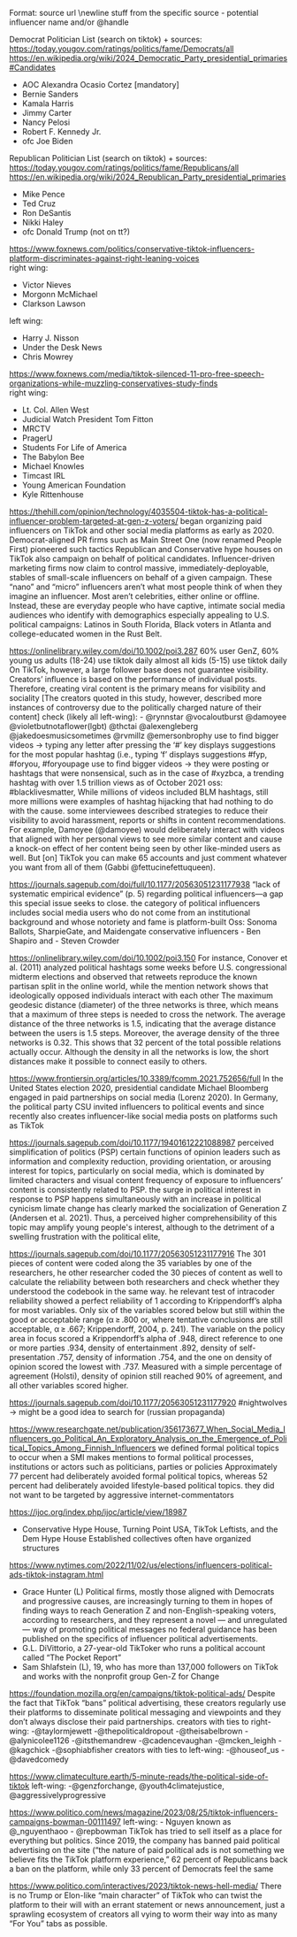 Format: source url \newline stuff from the specific source
	- potential influencer name and/or @handle



Democrat Politician List (search on tiktok) + sources:
https://today.yougov.com/ratings/politics/fame/Democrats/all
https://en.wikipedia.org/wiki/2024_Democratic_Party_presidential_primaries#Candidates
- AOC Alexandra Ocasio Cortez [mandatory]
- Bernie Sanders
- Kamala Harris
- Jimmy Carter
- Nancy Pelosi
- Robert F. Kennedy Jr.
- ofc Joe Biden


Republican Politician List (search on tiktok) + sources:
https://today.yougov.com/ratings/politics/fame/Republicans/all
https://en.wikipedia.org/wiki/2024_Republican_Party_presidential_primaries
- Mike Pence
- Ted Cruz
- Ron DeSantis
- Nikki Haley
- ofc Donald Trump (not on tt?)


https://www.foxnews.com/politics/conservative-tiktok-influencers-platform-discriminates-against-right-leaning-voices \
right wing:
 - Victor Nieves
 - Morgonn McMichael
 - Clarkson Lawson

left wing:
 - Harry J. Nisson
 - Under the Desk News
 - Chris Mowrey

https://www.foxnews.com/media/tiktok-silenced-11-pro-free-speech-organizations-while-muzzling-conservatives-study-finds \
right wing:
 - Lt. Col. Allen West
 - Judicial Watch President Tom Fitton
 - MRCTV
 - PragerU
 - Students For Life of America
 - The Babylon Bee
 - Michael Knowles
 - Timcast IRL
 - Young American Foundation
 - Kyle Rittenhouse

https://thehill.com/opinion/technology/4035504-tiktok-has-a-political-influencer-problem-targeted-at-gen-z-voters/
began organizing paid influencers on TikTok and other social media platforms as early as 2020. Democrat-aligned PR firms such as Main Street One (now renamed People First) pioneered such tactics
Republican and Conservative hype houses on TikTok also campaign on behalf of political candidates. 
Influencer-driven marketing firms now claim to control massive, immediately-deployable, stables of small-scale influencers on behalf of a given campaign. These “nano” and “micro” influencers aren’t what most people think of when they imagine an influencer. Most aren’t celebrities, either online or offline. Instead, these are everyday people who have captive, intimate social media audiences who identify with demographics especially appealing to U.S. political campaigns: Latinos in South Florida, Black voters in Atlanta and college-educated women in the Rust Belt. 


https://onlinelibrary.wiley.com/doi/10.1002/poi3.287
60% user GenZ, 60% young us adults (18-24) use tiktok daily
almost all kids (5-15) use tiktok daily
On TikTok, however, a large follower base does not guarantee visibility. Creators’ influence is based on the performance of individual posts. Therefore, creating viral content is the primary means for visibility and sociality
[The creators quoted in this study, however, described more instances of controversy due to the politically charged nature of their content]
check (likely all left-wing): - @rynnstar @vocaloutburst @damoyee @violetbutnotaflower(lgbt) @thctai @alexengleberg @jakedoesmusicsometimes @rvmillz @emersonbrophy
use to find bigger videos -> typing any letter after pressing the ‘#’ key displays suggestions for the most popular hashtag (i.e., typing ‘f’ displays suggestions #fyp, #foryou, #foryoupage
use to find bigger videos -> they were posting or hashtags that were nonsensical, such as in the case of #xyzbca, a trending hashtag with over 1.5 trillion views as of October 2021
oss: #blacklivesmatter, While millions of videos included BLM hashtags, still more millions were examples of hashtag hijacking that had nothing to do with the cause.
some interviewees described strategies to reduce their visibility to avoid harassment, reports or shifts in content recommendations. For example, Damoyee (@damoyee) would deliberately interact with videos that aligned with her personal views to see more similar content and cause a knock-on effect of her content being seen by other like-minded users as well.
But [on] TikTok you can make 65 accounts and just comment whatever you want from all of them (Gabbi @fettucinefettuqueen).

https://journals.sagepub.com/doi/full/10.1177/20563051231177938
“lack of systematic empirical evidence” (p. 5) regarding political influencers—a gap this special issue seeks to close.
the category of political influencers includes social media users who do not come from an institutional background and whose notoriety and fame is platform-built
Oss: Sonoma Ballots, SharpieGate, and Maidengate
conservative influencers - Ben Shapiro and - Steven Crowder

https://onlinelibrary.wiley.com/doi/10.1002/poi3.150
For instance, Conover et al. (2011) analyzed political hashtags some weeks before U.S. congressional midterm elections and observed that retweets reproduce the known partisan split in the online world, while the mention network shows that ideologically opposed individuals interact with each other
The maximum geodesic distance (diameter) of the three networks is three, which means that a maximum of three steps is needed to cross the network. The average distance of the three networks is 1.5, indicating that the average distance between the users is 1.5 steps. Moreover, the average density of the three networks is 0.32. This shows that 32 percent of the total possible relations actually occur. Although the density in all the networks is low, the short distances make it possible to connect easily to others.

https://www.frontiersin.org/articles/10.3389/fcomm.2021.752656/full
In the United States election 2020, presidential candidate Michael Bloomberg engaged in paid partnerships on social media (Lorenz 2020). In Germany, the political party CSU invited influencers to political events and since recently also creates influencer-like social media posts on platforms such as TikTok

https://journals.sagepub.com/doi/10.1177/19401612221088987
perceived simplification of politics (PSP)  certain functions of opinion leaders such as information and complexity reduction, providing orientation, or arousing interest for topics, particularly on social media, which is dominated by limited characters and visual content
frequency of exposure to influencers’ content is consistently related to PSP.
the surge in political interest in response to PSP happens simultaneously with an increase in political cynicism limate change has clearly marked the socialization of Generation Z (Andersen et al. 2021). Thus, a perceived higher comprehensibility of this topic may amplify young people's interest, although to the detriment of a swelling frustration with the political elite,

https://journals.sagepub.com/doi/10.1177/20563051231177916
The 301 pieces of content were coded along the 35 variables by one of the researchers, he other researcher coded the 30 pieces of content as well to calculate the reliability between both researchers and check whether they understood the codebook in the same way. he relevant test of intracoder reliability showed a perfect reliability of 1 according to Krippendorff’s alpha for most variables. Only six of the variables scored below but still within the good or acceptable range (α ≥ .800 or, where tentative conclusions are still acceptable, α ≥ .667; Krippendorff, 2004, p. 241). The variable on the policy area in focus scored a Krippendorff’s alpha of .948, direct reference to one or more parties .934, density of entertainment .892, density of self-presentation .757, density of information .754, and the one on density of opinion scored the lowest with .737. Measured with a simple percentage of agreement (Holsti), density of opinion still reached 90% of agreement, and all other variables scored higher.

https://journals.sagepub.com/doi/10.1177/20563051231177920
#nightwolves -> might be a good idea to search for (russian propaganda)

https://www.researchgate.net/publication/356173677_When_Social_Media_Influencers_go_Political_An_Exploratory_Analysis_on_the_Emergence_of_Political_Topics_Among_Finnish_Influencers
we defined formal political topics to occur when a SMI makes mentions to formal political processes, institutions or actors such as politicians, parties or policies
Approximately 77 percent had deliberately avoided formal political topics, whereas 52 percent had deliberately avoided lifestyle-based political topics. they did not want to be targeted by aggressive internet-commentators

https://ijoc.org/index.php/ijoc/article/view/18987
- Conservative Hype House, Turning Point USA, TikTok Leftists, and the Dem Hype House
Established collectives often have organized structures

https://www.nytimes.com/2022/11/02/us/elections/influencers-political-ads-tiktok-instagram.html
- Grace Hunter (L)
Political firms, mostly those aligned with Democrats and progressive causes, are increasingly turning to them in hopes of finding ways to reach Generation Z and non-English-speaking voters, according to researchers, and they represent a novel — and unregulated — way of promoting political messages
no federal guidance has been published on the specifics of influencer political advertisements. 
- G.L. DiVittorio, a 27-year-old TikToker who runs a political account called “The Pocket Report” 
- Sam Shlafstein (L), 19, who has more than 137,000 followers on TikTok and works with the nonprofit group Gen-Z for Change

https://foundation.mozilla.org/en/campaigns/tiktok-political-ads/
Despite the fact that TikTok “bans” political advertising, these creators regularly use their platforms to disseminate political messaging and viewpoints and they don’t always disclose their paid partnerships.
creators with ties to right-wing: -@taylormjewett -@thepoliticaldropout -@theisabelbrown -@alynicolee1126 -@itsthemandrew -@cadencevaughan -@mcken_leighh -@kagchick -@sophiabfisher
creators with ties to left-wing: -@houseof_us -@davedcomedy 

https://www.climateculture.earth/5-minute-reads/the-political-side-of-tiktok
left-wing: -@genzforchange, @youth4climatejustice, @aggressivelyprogressive 

https://www.politico.com/news/magazine/2023/08/25/tiktok-influencers-campaigns-bowman-00111497
left-wing: - Nguyen known as @_nguyenthaoo 
	   - @repbowman
TikTok has tried to sell itself as a place for everything but politics. Since 2019, the company has banned paid political advertising on the site (“the nature of paid political ads is not something we believe fits the TikTok platform experience,”
62 percent of Republicans back a ban on the platform, while only 33 percent of Democrats feel the same

https://www.politico.com/interactives/2023/tiktok-news-hell-media/
There is no Trump or Elon-like “main character” of TikTok who can twist the platform to their will with an errant statement or news announcement, just a sprawling ecosystem of creators all vying to worm their way into as many “For You” tabs as possible.

